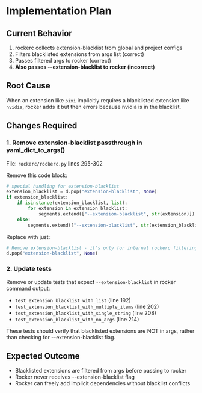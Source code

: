 # Implementation Plan

## Current Behavior
1. rockerc collects extension-blacklist from global and project configs
2. Filters blacklisted extensions from args list (correct)
3. Passes filtered args to rocker (correct)
4. **Also passes --extension-blacklist to rocker (incorrect)**

## Root Cause
When an extension like `pixi` implicitly requires a blacklisted extension like `nvidia`, rocker adds it but then errors because nvidia is in the blacklist.

## Changes Required

### 1. Remove extension-blacklist passthrough in yaml_dict_to_args()
File: `rockerc/rockerc.py` lines 295-302

Remove this code block:
```python
# special handling for extension-blacklist
extension_blacklist = d.pop("extension-blacklist", None)
if extension_blacklist:
    if isinstance(extension_blacklist, list):
        for extension in extension_blacklist:
            segments.extend(["--extension-blacklist", str(extension)])
    else:
        segments.extend(["--extension-blacklist", str(extension_blacklist)])
```

Replace with just:
```python
# Remove extension-blacklist - it's only for internal rockerc filtering
d.pop("extension-blacklist", None)
```

### 2. Update tests
Remove or update tests that expect `--extension-blacklist` in rocker command output:
- `test_extension_blacklist_with_list` (line 192)
- `test_extension_blacklist_with_multiple_items` (line 202)
- `test_extension_blacklist_with_single_string` (line 208)
- `test_extension_blacklist_with_no_args` (line 214)

These tests should verify that blacklisted extensions are NOT in args, rather than checking for --extension-blacklist flag.

## Expected Outcome
- Blacklisted extensions are filtered from args before passing to rocker
- Rocker never receives --extension-blacklist flag
- Rocker can freely add implicit dependencies without blacklist conflicts
